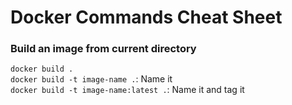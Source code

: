 # Docker Commands Cheat Sheet

### Build an image from current directory 
`docker build .` <br />
`docker build -t image-name .`: Name it <br />
`docker build -t image-name:latest .`: Name it and tag it<br />